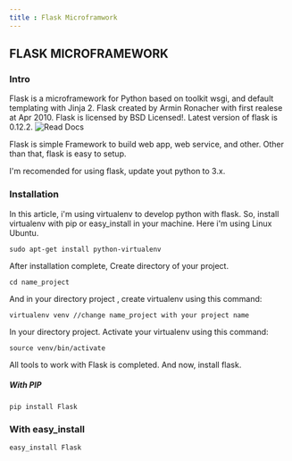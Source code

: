 ```yaml
---
title : Flask Microframwork
---
```

## FLASK MICROFRAMEWORK

### Intro

Flask is a microframework for Python based on toolkit wsgi, and default templating with Jinja 2.
Flask created by Armin Ronacher with first realese at Apr 2010. Flask is licensed by BSD Licensed!. 
Latest version of flask is 0.12.2. ![Read Docs](http://flask.pocoo.org/)


Flask is simple Framework to build web app, web service, and other. 
Other than that, flask is easy to setup.

I'm  recomended for using flask, update yout python to 3.x.

### Installation

In this article, i'm using virtualenv to develop python with flask. So, install virtualenv with pip or easy_install in your machine.
Here i'm using Linux Ubuntu.

```shall
sudo apt-get install python-virtualenv
```

After installation complete, Create directory of your project.

```
cd name_project
```

And in your directory project , create virtualenv using this command:

```
virtualenv venv //change name_project with your project name
```

In your directory project. Activate your virtualenv using this command:
```
source venv/bin/activate
``` 
All tools to work with Flask is completed. And now, install flask.

##### With PIP

```
pip install Flask
```

### With easy_install

```
easy_install Flask
```


